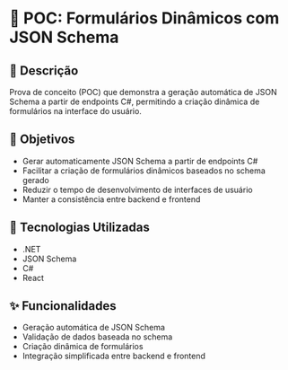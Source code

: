 # 🧪 POC: Formulários Dinâmicos com JSON Schema

## 📝 Descrição
Prova de conceito (POC) que demonstra a geração automática de JSON Schema a partir de endpoints C#, permitindo a criação dinâmica de formulários na interface do usuário.

## 🎯 Objetivos
- Gerar automaticamente JSON Schema a partir de endpoints C#
- Facilitar a criação de formulários dinâmicos baseados no schema gerado
- Reduzir o tempo de desenvolvimento de interfaces de usuário
- Manter a consistência entre backend e frontend

## 🚀 Tecnologias Utilizadas
- .NET
- JSON Schema
- C#
- React

## ✨ Funcionalidades
- Geração automática de JSON Schema
- Validação de dados baseada no schema
- Criação dinâmica de formulários
- Integração simplificada entre backend e frontend

